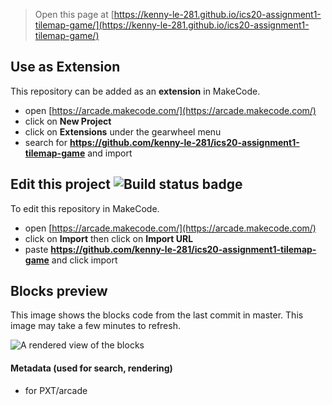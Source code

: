  


> Open this page at [https://kenny-le-281.github.io/ics20-assignment1-tilemap-game/](https://kenny-le-281.github.io/ics20-assignment1-tilemap-game/)

## Use as Extension

This repository can be added as an **extension** in MakeCode.

* open [https://arcade.makecode.com/](https://arcade.makecode.com/)
* click on **New Project**
* click on **Extensions** under the gearwheel menu
* search for **https://github.com/kenny-le-281/ics20-assignment1-tilemap-game** and import

## Edit this project ![Build status badge](https://github.com/kenny-le-281/ics20-assignment1-tilemap-game/workflows/MakeCode/badge.svg)

To edit this repository in MakeCode.

* open [https://arcade.makecode.com/](https://arcade.makecode.com/)
* click on **Import** then click on **Import URL**
* paste **https://github.com/kenny-le-281/ics20-assignment1-tilemap-game** and click import

## Blocks preview

This image shows the blocks code from the last commit in master.
This image may take a few minutes to refresh.

![A rendered view of the blocks](https://github.com/kenny-le-281/ics20-assignment1-tilemap-game/raw/master/.github/makecode/blocks.png)

#### Metadata (used for search, rendering)

* for PXT/arcade
<script src="https://makecode.com/gh-pages-embed.js"></script><script>makeCodeRender("{{ site.makecode.home_url }}", "{{ site.github.owner_name }}/{{ site.github.repository_name }}");</script>

